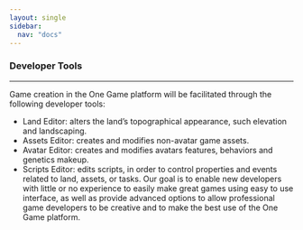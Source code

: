 ```yaml
---
layout: single
sidebar:
  nav: "docs"
---
```


### Developer Tools
--------------------

Game creation in the One Game platform will be facilitated through the following developer tools:
- Land Editor: alters the land’s topographical appearance, such elevation and landscaping.
- Assets Editor: creates and modifies non-avatar game assets.
- Avatar Editor: creates and modifies avatars features, behaviors and genetics makeup.
- Scripts Editor: edits scripts, in order to control properties and events related to land, assets, or tasks.
Our goal is to enable new developers with little or no experience to easily make great games using easy to use interface, as well as provide advanced options to allow professional game developers to be creative and to make the best use of the One Game platform.




